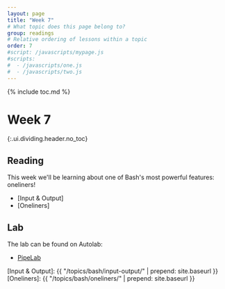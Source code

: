 ```yaml
---
layout: page
title: "Week 7"
# What topic does this page belong to?
group: readings
# Relative ordering of lessons within a topic
order: 7
#script: /javascripts/mypage.js
#scripts:
#  - /javascripts/one.js
#  - /javascripts/two.js
---
```



{% include toc.md %}

# Week 7
{:.ui.dividing.header.no_toc}

## Reading

This week we'll be learning about one of Bash's most powerful features:
oneliners!

- [Input & Output]
- [Oneliners]

## Lab

The lab can be found on Autolab:

- [PipeLab](https://autolab.andrew.cmu.edu/courses/15131-f16/assessments/pipelab)

[Input & Output]: {{ "/topics/bash/input-output/"   | prepend: site.baseurl }}
[Oneliners]:      {{ "/topics/bash/oneliners/"      | prepend: site.baseurl }}
